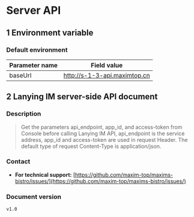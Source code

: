 # Server API

## 1 Environment variable

### Default environment

| Parameter name | Field value                  |
| -------------- | ---------------------------- |
| baseUrl        | http://s-1-3-api.maximtop.cn |

## 2 Lanying IM server-side API document

### Description

> Get the parameters api_endpoint, app_id, and access-token from Console before calling Lanying IM API, api_endpoint is the service address, app_id and access-token are used in request Header. The default type of request Content-Type is application/json.

### Contact

* **For technical support:** [https://github.com/maxim-top/maxims-bistro/issues/](https://github.com/maxim-top/maxims-bistro/issues/)

### Document version

```
v1.0
```

